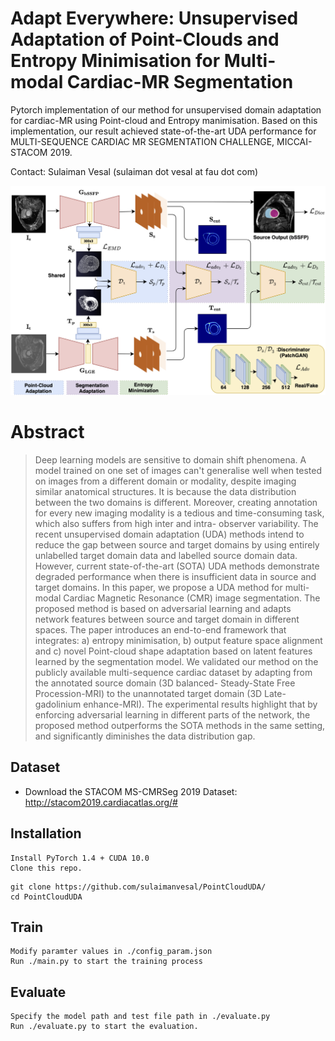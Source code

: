 # Adapt Everywhere: Unsupervised Adaptation of Point-Clouds and Entropy Minimisation for Multi-modal Cardiac-MR Segmentation

Pytorch implementation of our method for unsupervised domain adaptation for cardiac-MR using Point-cloud and Entropy manimisation. Based on this implementation, our result achieved state-of-the-art UDA performance for MULTI-SEQUENCE CARDIAC MR SEGMENTATION CHALLENGE, MICCAI-STACOM 2019.

Contact: Sulaiman Vesal (sulaiman dot vesal at fau dot com)

![framework](images/git_framework.png)

# Abstract

>Deep learning models are sensitive to domain shift phenomena. A model trained on one set of images can't generalise well when tested on images from a different domain or modality, despite imaging similar anatomical structures. It is because the data distribution between the two domains is different. Moreover, creating annotation for every new imaging modality is a tedious and time-consuming task, which also suffers from high inter and intra- observer variability. The recent unsupervised domain adaptation (UDA) methods intend to reduce the gap between source and target domains by using entirely unlabelled target domain data and labelled source domain data. However, current state-of-the-art (SOTA) UDA methods demonstrate degraded performance when there is insufficient data in source and target domains.  In this paper, we propose a UDA method for multi-modal Cardiac Magnetic Resonance (CMR) image segmentation. The proposed method is based on adversarial learning and adapts network features between source and target domain in different spaces. The paper introduces an end-to-end framework that integrates: a) entropy minimisation, b) output feature space alignment and c) novel Point-cloud shape adaptation based on latent features learned by the segmentation model. We validated our method on the publicly available multi-sequence cardiac dataset by adapting from the annotated source domain (3D balanced- Steady-State Free Procession-MRI) to the unannotated target domain (3D Late-gadolinium enhance-MRI). The experimental results highlight that by enforcing adversarial learning in different parts of the network, the proposed method outperforms the SOTA methods in the same setting, and significantly diminishes the data distribution gap.

## Dataset
* Download the STACOM MS-CMRSeg 2019 Dataset: 
      http://stacom2019.cardiacatlas.org/#


## Installation
    Install PyTorch 1.4 + CUDA 10.0 
    Clone this repo.
    
```
git clone https://github.com/sulaimanvesal/PointCloudUDA/
cd PointCloudUDA
```
## Train

    Modify paramter values in ./config_param.json
    Run ./main.py to start the training process

## Evaluate
    Specify the model path and test file path in ./evaluate.py
    Run ./evaluate.py to start the evaluation.


